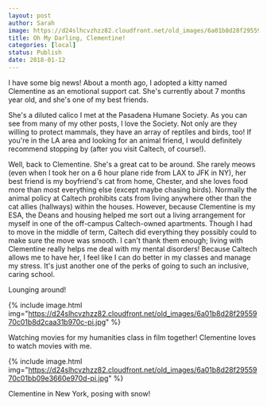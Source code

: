 ```yaml
---
layout: post
author: Sarah
image: https://d24slhcvzhzz82.cloudfront.net/old_images/6a01b8d28f2955970c01bb09e36607970d-pi.jpg
title: Oh My Darling, Clementine!
categories: [local]
status: Publish
date: 2018-01-12
---
```


I have some big news! About a month ago, I adopted a kitty named Clementine as an emotional support cat. She's currently about 7 months year old, and she's one of my best friends.

  She's a diluted calico I met at the Pasadena Humane Society. As you can see from many of my other posts, I love the Society. Not only are they willing to protect mammals, they have an array of reptiles and birds, too! If you're in the LA area and looking for an animal friend, I would definitely recommend stopping by (after you visit Caltech, of course!).

  Well, back to Clementine. She's a great cat to be around. She rarely meows (even when I took her on a 6 hour plane ride from LAX to JFK in NY), her best friend is my boyfriend's cat from home, Chester, and she loves food more than most everything else (except maybe chasing birds). Normally the animal policy at Caltech prohibits cats from living anywhere other than the cat allies (hallways) within the houses. However, because Clementine is my ESA, the Deans and housing helped me sort out a living arrangement for myself in one of the off-campus Caltech-owned apartments. Though I had to move in the middle of term, Caltech did everything they possibly could to make sure the move was smooth. I can't thank them enough; living with Clementine really helps me deal with my mental disorders! Because Caltech allows me to have her, I feel like I can do better in my classes and manage my stress. It's just another one of the perks of going to such an inclusive, caring school.

<div class="photo-caption caption-xid-6a01b8d28f2955970c01bb09e36607970d" id="caption-xid-6a01b8d28f2955970c01bb09e36607970d">Lounging around!


{% include image.html img="https://d24slhcvzhzz82.cloudfront.net/old_images/6a01b8d28f2955970c01b8d2caa31b970c-pi.jpg" %}<div class="photo-caption caption-xid-6a01b8d28f2955970c01b8d2caa31b970c" id="caption-xid-6a01b8d28f2955970c01b8d2caa31b970c">Watching movies for my humanities class in film together! Clementine loves to watch movies with me.


{% include image.html img="https://d24slhcvzhzz82.cloudfront.net/old_images/6a01b8d28f2955970c01bb09e3660e970d-pi.jpg" %}<div class="photo-caption caption-xid-6a01b8d28f2955970c01bb09e3660e970d" id="caption-xid-6a01b8d28f2955970c01bb09e3660e970d">Clementine in New York, posing with snow!

